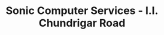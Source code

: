 ---
title: "Sonic Computer Services - I.I. Chundrigar Road"
url: /karachi/sonic-computer-services-i-i-chundrigar-road/
shop: electronics
---